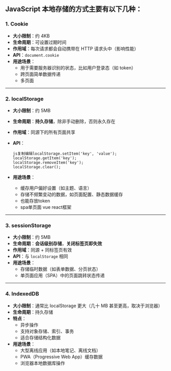 ## **JavaScript 本地存储的方式主要有以下几种：**

### 1. **Cookie**

- **大小限制**：约 4KB
- **生命周期**：可设置过期时间
- **作用域**：每次请求都会自动携带在 HTTP 请求头中（影响性能）
- **API**：`document.cookie`
- **用途场景**：
  - 用于需要服务器识别的状态，比如用户登录态（如 token）
  - 跨页面简单数据传递
  - 多页面

------

### 2. **localStorage**

- **大小限制**：约 5MB

- **生命周期**：**持久存储**，除非手动删除，否则永久存在

- **作用域**：同源下的所有页面共享

- **API**：

  ```
  js复制编辑localStorage.setItem('key', 'value');
  localStorage.getItem('key');
  localStorage.removeItem('key');
  localStorage.clear();
  ```

- **用途场景**：

  - 缓存用户偏好设置（如主题、语言）
  - 存储不频繁变动的数据，如页面配置、静态数据缓存
  - 也能存放token
  - spa单页面 vue react框架

------

### 3. **sessionStorage**

- **大小限制**：约 5MB
- **生命周期**：**会话级别存储**，**关闭标签页即失效**
- **作用域**：同源 + 同标签页有效
- **API**：与 `localStorage` 相同
- **用途场景**：
  - 存储临时数据（如表单数据、分页状态）
  - 单页面应用（SPA）中的页面跳转状态传递

------

### 4. **IndexedDB**

- **大小限制**：通常比 localStorage 更大（几十 MB 甚至更高，取决于浏览器）
- **生命周期**：持久存储
- **特点**：
  - 异步操作
  - 支持对象存储、索引、事务
  - 适合存储结构化数据
- **用途场景**：
  - 大型离线应用（如本地笔记、离线文档）
  - PWA（Progressive Web App）缓存数据
  - 浏览器本地数据库操作